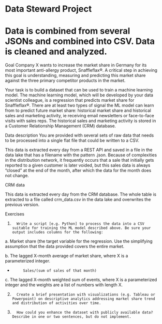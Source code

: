 # Data Steward Project

# Data is combined from several JSONs and combined into CSV. Data is cleaned and analyzed.


Goal
Company X wants to increase the market share in Germany for its most important anti-allergy product, Snaffleflax®. A critical step in achieving this goal is understanding, measuring and predicting this market share against the three primary competitor products in the market.

Your task is to build a dataset that can be used to train a machine learning model. The machine learning model, which will be developed by your data scientist colleague, is a regression that predicts market share for Snaffleflax®. There are at least two types of signal the ML model can learn from to predict future market share: historical market share and historical sales and marketing activity, ie receiving email newsletters or face-to-face visits with sales reps. The historical sales and marketing activity is stored in a Customer Relationship Management (CRM) database.

Data description
You are provided with several sets of raw data that needs to be processed into a single flat file that could be written to a CSV.
 

This data is extracted every day from a REST API and saved in a file in the data lake that has a filename with the pattern <yyyy-mm-01>.json. Because of complexities in the distribution network, it frequently occurs that a sale that initially gets reported to a given customer is later voided, but this sales data is always “closed” at the end of the month, after which the data for the month does not change.

CRM data

This data is extracted every day from the CRM database. The whole table is extracted to a file called crm_data.csv in the data lake and overwrites the previous version.

Exercises
1.       Write a script [e.g. Python] to process the data into a CSV suitable for training the ML model described above. Be sure your output includes columns for the following:

a.       Market share (the target variable for the regression. Use the simplifying assumption that the data provided covers the entire market.

b.       The lagged X-month average of market share, where X is a parameterized integer.

-          Sales/(sum of sales of that month)

c.       The lagged X-month weighted sum of events, where X is a parameterized integer and the weights are a list of numbers with length X.

2.       Create a brief presentation with visualizations (e.g. Tableau or Powerpoint) on descriptive analytics addressing market share trend and distribution of activities over time.

3.       How could you enhance the dataset with publicly available data? Describe in one or two sentences, but do not implement.

